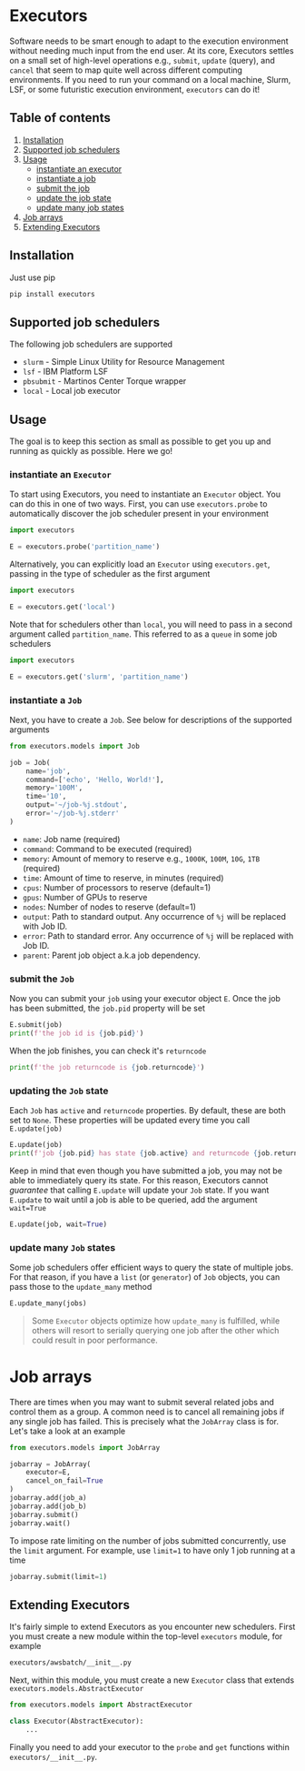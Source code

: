 Executors
=========
Software needs to be smart enough to adapt to the execution environment without needing 
much input from the end user. At its core, Executors settles on a small set of high-level 
operations e.g., `submit`, `update` (query), and `cancel` that seem to map quite well 
across different computing environments. If you need to run your command on a local machine, 
Slurm, LSF, or some futuristic execution environment, `executors` can do it!

## Table of contents
1. [Installation](#installation)
2. [Supported job schedulers](#supported-job-schedulers)
3. [Usage](#usage)
   * [instantiate an executor](#instantiate-an-executor)
   * [instantiate a job](#instantiate-a-job)
   * [submit the job](#submit-the-job)
   * [update the job state](#update-the-job-state)
   * [update many job states](#update-many-job-states)
4. [Job arrays](#job-arrays)
5. [Extending Executors](#extending-executors)

## Installation
Just use pip

```bash
pip install executors
```

## Supported job schedulers
The following job schedulers are supported

* `slurm` - Simple Linux Utility for Resource Management
* `lsf` - IBM Platform LSF
* `pbsubmit` - Martinos Center Torque wrapper
* `local` - Local job executor

## Usage
The goal is to keep this section as small as possible to get you up and running 
as quickly as possible. Here we go!

### instantiate an `Executor`
To start using Executors, you need to instantiate an `Executor` object. You can 
do this in one of two ways. First, you can use `executors.probe` to 
automatically discover the job scheduler present in your environment

```python
import executors

E = executors.probe('partition_name')
```

Alternatively, you can explicitly load an `Executor` using `executors.get`, 
passing in the type of scheduler as the first argument

```python
import executors

E = executors.get('local')
```

Note that for schedulers other than `local`, you will need to pass in a second 
argument called `partition_name`. This referred to as a `queue` in some job 
schedulers

```python
import executors

E = executors.get('slurm', 'partition_name')
```

### instantiate a `Job`
Next, you have to create a `Job`. See below for descriptions of the supported 
arguments

```python
from executors.models import Job

job = Job(
    name='job',
    command=['echo', 'Hello, World!'],
    memory='100M',
    time='10',
    output='~/job-%j.stdout',
    error='~/job-%j.stderr'
)
```

* `name`: Job name (required)
* `command`: Command to be executed (required)
* `memory`: Amount of memory to reserve e.g., `1000K`, `100M`, `10G`, `1TB` (required)
* `time`: Amount of time to reserve, in minutes (required)
* `cpus`: Number of processors to reserve (default=1)
* `gpus`: Number of GPUs to reserve
* `nodes`: Number of nodes to reserve (default=1)
* `output`: Path to standard output. Any occurrence of `%j` will be replaced with Job ID.
* `error`: Path to standard error. Any occurrence of `%j` will be replaced with Job ID.
* `parent`: Parent job object a.k.a job dependency.

### submit the `Job`
Now you can submit your `job` using your executor object `E`. Once the job has 
been submitted, the `job.pid` property will be set

```python
E.submit(job)
print(f'the job id is {job.pid}')
```

When the job finishes, you can check it's `returncode`

```python
print(f'the job returncode is {job.returncode}')

```

### updating the `Job` state
Each `Job` has `active` and `returncode` properties. By default, these are 
both set to `None`. These properties will be updated every time you call 
`E.update(job)`

```python
E.update(job)
print(f'job {job.pid} has state {job.active} and returncode {job.returncode}')
```

Keep in mind that even though you have submitted a job, you may not be able to 
immediately query its state. For this reason, Executors cannot *guarantee* that 
calling `E.update` will update your `Job` state. If you want `E.update` to wait 
until a job is able to be queried, add the argument `wait=True`

```python
E.update(job, wait=True)
```

### update many `Job` states
Some job schedulers offer efficient ways to query the state of multiple jobs. 
For that reason, if you have a `list` (or `generator`) of `Job` objects, 
you can pass those to the `update_many` method

```python
E.update_many(jobs)
```

> Some `Executor` objects optimize how `update_many` is fulfilled, while others 
> will resort to serially querying one job after the other which could result in 
> poor performance.

# Job arrays
There are times when you may want to submit several related jobs and control 
them as a group. A common need is to cancel all remaining jobs if any single job 
has failed. This is precisely what the `JobArray` class is for. Let's take a look 
at an example

```python
from executors.models import JobArray

jobarray = JobArray(
    executor=E,
    cancel_on_fail=True
)
jobarray.add(job_a)
jobarray.add(job_b)
jobarray.submit()
jobarray.wait()
```

To impose rate limiting on the number of jobs submitted concurrently, use the 
`limit` argument. For example, use `limit=1` to have only 1 job running at a 
time

```python
jobarray.submit(limit=1)
```

## Extending Executors
It's fairly simple to extend Executors as you encounter new schedulers. First 
you must create a new module within the top-level `executors` module, for example

```bash
executors/awsbatch/__init__.py
```

Next, within this module, you must create a new `Executor` class that extends 
`executors.models.AbstractExecutor`

```python
from executors.models import AbstractExecutor

class Executor(AbstractExecutor):
    ...
```

Finally you need to add your executor to the `probe` and `get` functions within 
`executors/__init__.py`.
